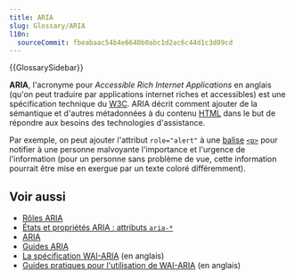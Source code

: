 ```yaml
---
title: ARIA
slug: Glossary/ARIA
l10n:
  sourceCommit: fbeabaac54b4e6640b0abc1d2ac6c44d1c3d09cd
---
```


{{GlossarySidebar}}

**ARIA**, l'acronyme pour <i lang="en">Accessible Rich Internet Applications</i> en anglais (qu'on peut traduire par applications internet riches et accessibles) est une spécification technique du [W3C](/fr/docs/Glossary/W3C). ARIA décrit comment ajouter de la sémantique et d'autres métadonnées à du contenu [HTML](/fr/docs/Glossary/HTML) dans le but de répondre aux besoins des technologies d'assistance.

Par exemple, on peut ajouter l'attribut `role="alert"` à une [balise](/fr/docs/Glossary/Tag) [`<p>`](/fr/docs/Web/HTML/Reference/Elements/p) pour notifier à une personne malvoyante l'importance et l'urgence de l'information (pour un personne sans problème de vue, cette information pourrait être mise en exergue par un texte coloré différemment).

## Voir aussi

- [Rôles ARIA](/fr/docs/Web/Accessibility/ARIA/Roles)
- [États et propriétés ARIA&nbsp;: attributs `aria-*`](/fr/docs/Web/Accessibility/ARIA/Reference/Attributes)
- [ARIA](/fr/docs/Web/Accessibility/ARIA)
- [Guides ARIA](/fr/docs/Web/Accessibility/ARIA/Guides)
- [La spécification WAI-ARIA](https://w3c.github.io/aria/) (en anglais)
- [Guides pratiques pour l'utilisation de WAI-ARIA](https://www.w3.org/WAI/ARIA/apg/) (en anglais)
